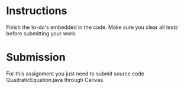 # Instructions

Finish the to-do's embedded in the code. Make sure you clear all tests before submitting your work. 

# Submission 

For this assignment you just need to submit source code QuadraticEquation.java through Canvas.  